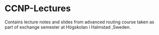 # CCNP-Lectures

Contains lecture notes and slides from advanced routing course taken as part of exchange semester at Högskolan i Halmstad ,Sweden.
